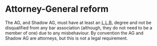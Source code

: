 Attorney-General reform
=======================
The AG, and Shadow AG, must have at least an <abbr title="Bachelor of Laws">L.L.B.</abbr> degree and not be disqualified from any bar association (although, they do not need to be a member of one) due to any misbehaviour. By convention the AG and Shadow AG are attorneys, but this is not a legal requirement. 
